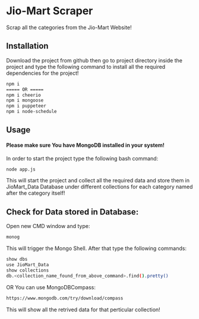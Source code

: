 # Jio-Mart Scraper

Scrap all the categories from the Jio-Mart Website!

## Installation

Download the project from github then go to project directory inside the project and type the following command to install all the required dependencies for the project!

```bash
npm i
===== OR =====
npm i cheerio
npm i mongoose
npm i puppeteer
npm i node-schedule
```

## Usage

#### Please make sure You have MongoDB installed in your system!
In order to start the project type the following bash command:

```bash
node app.js
```
This will start the project and collect all the required data and store them in JioMart_Data Database under different collections for each category named after the category itself!

## Check for Data stored in Database:
Open new CMD window and type:
```bash
monog
```
This will trigger the Mongo Shell. After that type the following commands:
```bash
show dbs
use JioMart_Data
show collections
db.<collection_name_found_from_above_command>.find().pretty()
```
OR
You can use MongoDBCompass:
```bash
https://www.mongodb.com/try/download/compass
```
This will show all the retrived data for that perticular collection!